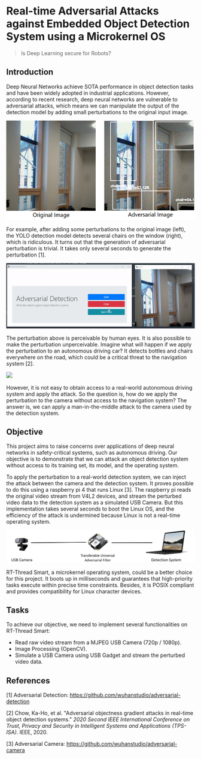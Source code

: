 # Real-time Adversarial Attacks against Embedded Object Detection System using a Microkernel OS

> Is Deep Learning secure for Robots?

## Introduction

Deep Neural Networks achieve SOTA performance in object detection tasks and have been widely adopted in industrial applications. However, according to recent research, deep neural networks are vulnerable to adversarial attacks, which means we can manipulate the output of the detection model by adding small perturbations to the original input image.

![](adversarial_detection.png)

For example, after adding some perturbations to the original image (left), the YOLO detection model detects several chairs on the window (right), which is ridiculous. It turns out that the generation of adversarial perturbation is trivial. It takes only several seconds to generate the perturbation [1].

![](adversarial_detection.gif)



The perturbation above is perceivable by human eyes. It is also possible to make the perturbation unperceivable. Imagine what will happen if we apply the perturbation to an autonomous driving car? It detects bottles and chairs everywhere on the road, which could be a critical threat to the navigation system [2].

![](adversarial_driving.gif)

However, it is not easy to obtain access to a real-world autonomous driving system and apply the attack. So the question is, how do we apply the perturbation to the camera without access to the navigation system? The answer is, we can apply a man-in-the-middle attack to the camera used by the detection system.



## Objective

This project aims to raise concerns over applications of deep neural networks in safety-critical systems, such as autonomous driving. Our objective is to demonstrate that we can attack an object detection system without access to its training set, its model, and the operating system. 

To apply the perturbation to a real-world detection system, we can inject the attack between the camera and the detection system. It proves possible to do this using a raspberry pi 4 that runs Linux [3]. The raspberry pi reads the original video stream from V4L2 devices, and stream the perturbed video data to the detection system as a simulated USB Camera. But this implementation takes several seconds to boot the Linux OS, and the efficiency of the attack is undermined because Linux is not a real-time operating system.

![](adversarial_camera.png)

RT-Thread Smart, a microkernel operating system, could be a better choice for this project. It boots up in milliseconds and guarantees that high-priority tasks execute within precise time constraints. Besides, it is POSIX compliant and provides compatibility for Linux character devices.



## Tasks

To achieve our objective, we need to implement several functionalities on RT-Thread Smart:

- Read raw video stream from a MJPEG USB Camera (720p / 1080p).
- Image Processing (OpenCV).
- Simulate a USB Camera using USB Gadget and stream the perturbed video data.



## References

[1] Adversarial Detection: https://github.com/wuhanstudio/adversarial-detection

[2] Chow, Ka-Ho, et al. "Adversarial objectness gradient attacks in real-time object detection systems." *2020 Second IEEE International Conference on Trust, Privacy and Security in Intelligent Systems and Applications (TPS-ISA)*. IEEE, 2020.

[3] Adversarial Camera: https://github.com/wuhanstudio/adversarial-camera

